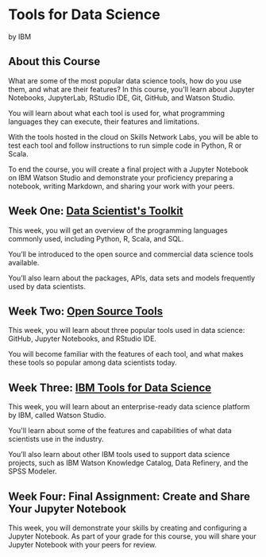 # Tools for Data Science
by IBM

## About this Course
What are some of the most popular data science tools, how do you use them, and what are their features? In this course, you'll learn about Jupyter Notebooks, JupyterLab, RStudio IDE, Git, GitHub, and Watson Studio. 

You will learn about what each tool is used for, what programming languages they can execute, their features and limitations. 

With the tools hosted in the cloud on Skills Network Labs, you will be able to test each tool and follow instructions to run simple code in Python, R or Scala. 

To end the course, you will create a final project with a Jupyter Notebook on IBM Watson Studio and demonstrate your proficiency preparing a notebook, writing Markdown, and sharing your work with your peers.

## Week One: [Data Scientist's Toolkit](https://github.com/bingqinghe/IBM-Data-Science-Professional-Certificate/tree/master/Tools_for_Data_Science/Week_One)
This week, you will get an overview of the programming languages commonly used, including Python, R, Scala, and SQL. 

You’ll be introduced to the open source and commercial data science tools available. 

You’ll also learn about the packages, APIs, data sets and models frequently used by data scientists.

## Week Two: [Open Source Tools](https://github.com/bingqinghe/IBM-Data-Science-Professional-Certificate/tree/master/Tools_for_Data_Science/Week_Two)
This week, you will learn about three popular tools used in data science: GitHub, Jupyter Notebooks, and RStudio IDE. 

You will become familiar with the features of each tool, and what makes these tools so popular among data scientists today.

## Week Three: [IBM Tools for Data Science](https://github.com/bingqinghe/IBM-Data-Science-Professional-Certificate/tree/master/Tools_for_Data_Science/Week_Three) 
This week, you will learn about an enterprise-ready data science platform by IBM, called Watson Studio. 

You'll learn about some of the features and capabilities of what data scientists use in the industry. 

You’ll also learn about other IBM tools used to support data science projects, such as IBM Watson Knowledge Catalog, Data Refinery, and the SPSS Modeler.

## Week Four: Final Assignment: Create and Share Your Jupyter Notebook
This week, you will demonstrate your skills by creating and configuring a Jupyter Notebook. As part of your grade for this course, you will share your Jupyter Notebook with your peers for review.
